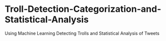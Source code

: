# Troll-Detection-Categorization-and-Statistical-Analysis
Using Machine Learning Detecting Trolls and Statistical Analysis of Tweets
